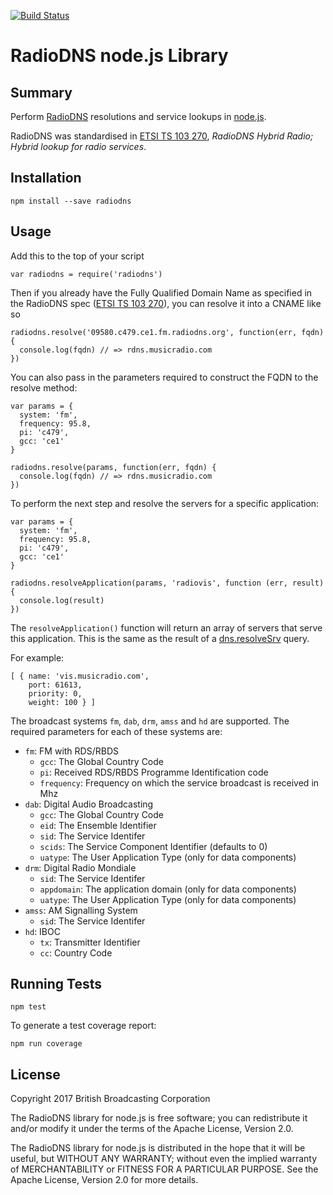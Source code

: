 [![Build Status](https://travis-ci.org/bbc/node-radiodns.svg?branch=master)](https://travis-ci.org/bbc/node-radiodns)


RadioDNS node.js Library
========================

## Summary

Perform [RadioDNS] resolutions and service lookups in [node.js].

RadioDNS was standardised in [ETSI TS 103 270],
_RadioDNS Hybrid Radio; Hybrid lookup for radio services_.


## Installation

    npm install --save radiodns


## Usage

Add this to the top of your script

    var radiodns = require('radiodns')

Then if you already have the Fully Qualified Domain Name as specified
in the RadioDNS spec ([ETSI TS 103 270]), you can resolve it into a CNAME like so

    radiodns.resolve('09580.c479.ce1.fm.radiodns.org', function(err, fqdn) {
      console.log(fqdn) // => rdns.musicradio.com
    })


You can also pass in the parameters required to construct the FQDN to
the resolve method:

    var params = {
      system: 'fm',
      frequency: 95.8,
      pi: 'c479',
      gcc: 'ce1'
    }

    radiodns.resolve(params, function(err, fqdn) {
      console.log(fqdn) // => rdns.musicradio.com
    })


To perform the next step and resolve the servers for a specific application:

    var params = {
      system: 'fm',
      frequency: 95.8,
      pi: 'c479',
      gcc: 'ce1'
    }

    radiodns.resolveApplication(params, 'radiovis', function (err, result) {
      console.log(result)
    })

The `resolveApplication()` function will return an array of servers that serve this application.
This is the same as the result of a [dns.resolveSrv] query.

For example:

    [ { name: 'vis.musicradio.com',
        port: 61613,
        priority: 0,
        weight: 100 } ]



The broadcast systems `fm`, `dab`, `drm`, `amss` and `hd` are supported. 
The required parameters for each of these systems are:

* `fm`: FM with RDS/RBDS
  * `gcc`: The Global Country Code
  * `pi`: Received RDS/RBDS Programme Identification code
  * `frequency`: Frequency on which the service broadcast is received in Mhz
* `dab`: Digital Audio Broadcasting
  * `gcc`: The Global Country Code
  * `eid`: The Ensemble Identifier
  * `sid`: The Service Identifer
  * `scids`: The Service Component Identifier (defaults to 0)
  * `uatype`: The User Application Type (only for data components)
* `drm`: Digital Radio Mondiale
  * `sid`: The Service Identifer
  * `appdomain`: The application domain (only for data components)
  * `uatype`: The User Application Type (only for data components)
* `amss`: AM Signalling System
  * `sid`: The Service Identifer
* `hd`: IBOC
  * `tx`: Transmitter Identifier
  * `cc`: Country Code



## Running Tests

    npm test

To generate a test coverage report:

    npm run coverage


## License

Copyright 2017 British Broadcasting Corporation

The RadioDNS library for node.js is free software; you can redistribute it and/or
modify it under the terms of the Apache License, Version 2.0.

The RadioDNS library for node.js is distributed in the hope that it will be useful,
but WITHOUT ANY WARRANTY; without even the implied warranty of MERCHANTABILITY
or FITNESS FOR A PARTICULAR PURPOSE.  See the Apache License, Version 2.0 for
more details.




[node.js]:         https://nodejs.org/
[RadioDNS]:        https://en.wikipedia.org/wiki/RadioDNS
[dns.resolveSrv]:  https://nodejs.org/api/dns.html#dns_dns_resolvesrv_hostname_callback
[ETSI TS 103 270]: http://www.etsi.org/deliver/etsi_ts/103200_103299/103270/01.01.01_60/ts_103270v010101p.pdf

